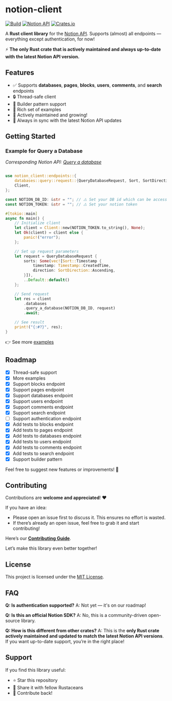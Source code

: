 # notion-client
[![Build](https://github.com/takassh/notion-client/actions/workflows/build.yml/badge.svg)](https://github.com/takassh/notion-client/actions/workflows/build.yml)
[![Notion API](https://files.readme.io/a267aac-notion-devs-logo.svg)](https://developers.notion.com)
[![Crates.io](https://img.shields.io/crates/v/notion-client?style=for-the-badge)](https://crates.io/crates/notion-client)

A **Rust client library** for the [Notion API](https://developers.notion.com).
Supports (almost) all endpoints — everything except authentication, for now!

⚡️ **The only Rust crate that is actively maintained and always up-to-date with the latest Notion API version.**

## Features

* ✅ Supports **databases**, **pages**, **blocks**, **users**, **comments**, and **search** endpoints
* 🔒 Thread-safe client
* 🧰 Builder pattern support
* 📝 Rich set of examples
* 🚀 Actively maintained and growing!
* 🔄 Always in sync with the latest Notion API updates

## Getting Started

### Example for Query a Database

*Corresponding Notion API: [Query a database](https://developers.notion.com/reference/post-database-query)*

```rust

use notion_client::endpoints::{
    databases::query::request::{QueryDatabaseRequest, Sort, SortDirection, Timestamp},
    Client,
};

const NOTION_DB_ID: &str = ""; // ⚠️ Set your DB id which can be accessible from API
const NOTION_TOKEN: &str = ""; // ⚠️ Set your notion token

#[tokio::main]
async fn main() {
    // Initialize client
    let client = Client::new(NOTION_TOKEN.to_string(), None);
    let Ok(client) = client else {
        panic!("error");
    };

    // Set up request parameters
    let request = QueryDatabaseRequest {
        sorts: Some(vec![Sort::Timestamp {
            timestamp: Timestamp::CreatedTime,
            direction: SortDirection::Ascending,
        }]),
        ..Default::default()
    };

    // Send request
    let res = client
        .databases
        .query_a_database(NOTION_DB_ID, request)
        .await;

    // See result
    print!("{:#?}", res);
}

```

👉 See more [examples](./examples)

## Roadmap

* [x] Thread-safe support
* [x] More examples
* [x] Support blocks endpoint
* [x] Support pages endpoint
* [x] Support databases endpoint
* [x] Support users endpoint
* [x] Support comments endpoint
* [x] Support search endpoint
* [ ] Support authentication endpoint
* [x] Add tests to blocks endpoint
* [x] Add tests to pages endpoint
* [x] Add tests to databases endpoint
* [x] Add tests to users endpoint
* [x] Add tests to comments endpoint
* [x] Add tests to search endpoint
* [x] Support builder pattern

Feel free to suggest new features or improvements! 🙌

## Contributing

Contributions are **welcome and appreciated**! ❤️

If you have an idea:

* Please open an issue first to discuss it. This ensures no effort is wasted.
* If there’s already an open issue, feel free to grab it and start contributing!

Here’s our [**Contributing Guide**](./CONTRIBUTING.md).

Let’s make this library even better together!

## License

This project is licensed under the [MIT License](./LICENSE).

## FAQ

**Q: Is authentication supported?**
A: Not yet — it's on our roadmap!

**Q: Is this an official Notion SDK?**
A: No, this is a community-driven open-source library.

**Q: How is this different from other crates?**
A: This is the **only Rust crate actively maintained and updated to match the latest Notion API versions**. If you want up-to-date support, you’re in the right place!

## Support

If you find this library useful:

* ⭐ Star this repository
* 📢 Share it with fellow Rustaceans
* 🤝 Contribute back!